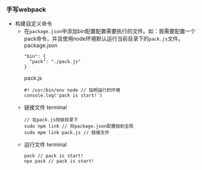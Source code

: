 ### 手写webpack

+ 构建自定义命令
  - 在```package.json```中添加bin配置配置需要执行的文件。如：我需要配置一个pack命令，并且使用node环境默认运行当前目录下的```pack.js```文件。
    package.json
    ```
    "bin": {
      "pack": "./pack.js"
    }
    ```
    pack.js
    ```
    #! /usr/bin/env node // 指明运行的环境
    console.log('pack is start!')
    ```
  - 链接文件
    terminal
    ```
    // 在pack.js同级目录下
    sudo npm link // 将package.json配置抛到全局
    sudo mpm link pack.js // 链接文件
    ```
  - 运行文件
    terminal
    ```
    pack // pack is start!
    npx pack // pack is start!
    ```